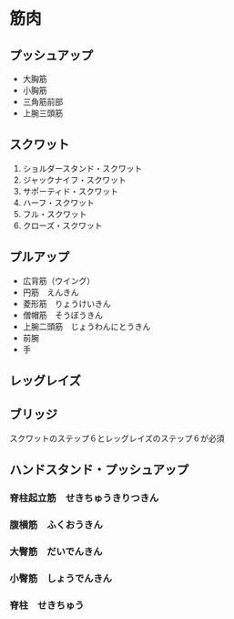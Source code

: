 # 筋肉

## プッシュアップ

- 大胸筋
- 小胸筋
- 三角筋前部
- 上腕三頭筋

## スクワット

1. ショルダースタンド・スクワット
2. ジャックナイフ・スクワット
3. サポーティド・スクワット
4. ハーフ・スクワット
5. フル・スクワット
6. クローズ・スクワット

## プルアップ

- 広背筋（ウイング）
- 円筋　えんきん
- 菱形筋　りょうけいきん
- 僧帽筋　そうぼうきん
- 上腕二頭筋　じょうわんにとうきん
- 前腕
- 手

## レッグレイズ

## ブリッジ

スクワットのステップ６とレッグレイズのステップ６が必須

## ハンドスタンド・プッシュアップ

### 脊柱起立筋　せきちゅうきりつきん

### 腹横筋　ふくおうきん

### 大臀筋　だいでんきん

### 小臀筋　しょうでんきん

### 脊柱　せきちゅう

###
